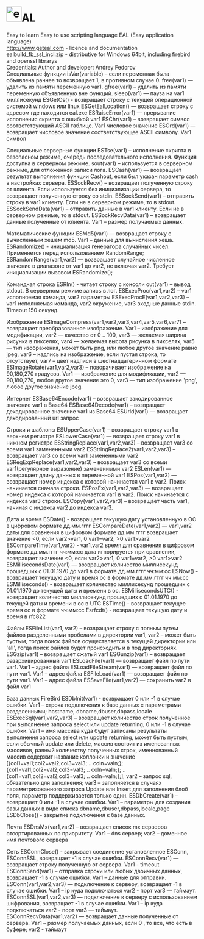 # <img style="max-height: 40px;" height="40px" src="http://geteal.com/img/ealbrand.png" alt="ealbrand"><span class="span_brand">AL</span>
Easy to learn Easy to use scripting language EAL (Easy application language)<br>
http://www.geteal.com - licence and documentation<br>
ealbuild_fb_ssl_incl.zip - distributive for Windows 64bit, including firebird and openssl librarys<br>
Credentials:
Author and developer: Andrey Fedorov
<br>
Специальные функции
isVar(variable) – если переменная была объявлена раннее то возвращает 1, в противном случае 0.
free(var1) — удалить из памяти переменную var1.
gfree(var1) – удалить из памяти переменную объявленную вне функций.
sleep(var1) — пауза на var1 миллисекунд
ESGetOs() - возвращает строку с текущей операционной системой windows или linux
ESGetEalLocation() — возвращает строку с адресом где находится eal.exe
ESRaiseError(var1) — прерывание исполнения скрипта с ошибкой var1 
ESChr(var1) – возвращает символ соответствующий ASCII таблице. Var1 числовое значение
ESOrd(var1) — возвращает числовое значение соответствующее ASCII символу. Var1 символ

Специальные серверные функции
ESTse(var1) – исполнение скрипта в безопасном режиме, очередь последовательного исполнения. Функция доступна в серверном режиме.
sout(var1) – используется в серверном режиме, для отложенной записи лога.
ESCash(var1) — возвращает результат выполнения функции Cashout, если был указан параметр cash в настройках сервера.
ESSockRecv() – возвращает полученную строку от клиента. Если используется без инициализации сервера, то возвращает полученную строку со stdin. 
ESSockSend(var1) – отправить строку в var1 клиенту. Если не в серверном режиме, то в stdout.
ESSockSendData(var1) – отправить данные в var1 клиенту. Если не в серверном режиме, то в stdout.
ESSockRecvData(var1) – возвращает данные полученные от клиента. Var1 – размер получаемых данных.

Математические функции
ESMd5(var1) — возвращает строку с вычисленным хешем md5. Var1 – данные для вычисления хеша.
ESRandomize() - инициализация генератора случайных чисел. Применяется перед использованием RandomRange; 
ESRandomRange(var1,var2) — возвращает случайное численное значение в диапазоне от var1 до var2, не включая var2. Требует инициализации вызовом ESRandomize();

Командная строка
ESRln() - читает строку с консоли
out(var1) – вывод stdout. В серверном режиме запись в лог.
ESExecProc(var1,var2) – var1 исполняемая команда, var2 параметры
ESExecProcE(var1,var2,var3) – var1 исполняемая команда, var2 окружение, var3 входные данные stdin. Timeout 150 секунд.

Изображение 
ESImageCompress(var1,var2,var3,var4,var5,var6,var7) – возвращает преобразованное изображение. Var1 – изображение для модификации, var2 — качество от 0 .. 100, var3 — желаемая ширина рисунка в пикселях, var4 — желаемая высота рисунка в пикселях, var5 — тип изображения, может быть png, или любое другое значение равно jpeg, var6 – надпись на изображение, если пустая строка, то отсутствует, var7 – цвет надписи в шестнадцатеричном формате
ESImageRotate(var1,var2,var3) – поворачивает изображение на 90,180,270 градусов. Var1 — изображение для модификации, var2 — 90,180,270, любое другое значение это 0, var3 — тип изображение 'png', любое другое значение jpeg.

Интернет
ESBase64Encode(var1) – возвращает закодированное значение var1 в Base64
ESBase64Decode(var1) – возвращает декодированное значение var1 из Base64
ESUrld(var1) — возвращает декодированный url запрос

Строки и шаблоны
ESUpperCase(var1) – возвращает строку var1 в верхнем регистре
ESLowerCase(var1) — возвращает строку var1 в нижнем регистре
ESStringReplace(var1,var2,var3) – возвращает var3 со всеми var1 замененными var2
ESStringReplace2(var1,var2,var3) – возвращает var3 со всеми var1 замененными var2
ESRegExpReplace(var1,var2,var3) – возвращает var3 со всеми var1(регулярное выражение) замененными var2
ESLen(var1) — возвращает длину данных в переменной var1
ESPos(var1,var2) — возвращает номер индекса с которой начинается var1 в var2. Поиск начинается сначала строки.
ESPosEx(var1,var2,var3) — возвращает номер индекса с которой начинается var1 в var2. Поиск начинается с индекса var3 строки.
ESCopy(var1,var2,var3) – возвращает часть var1, начиная с индекса var2 до индекса var3.

Дата и время
ESDate() - возвращает текущую дату установленную в ОС в цифровом формате дд.мм.гггг 
ESCompareDate(var1,var2) — var1,var2 даты для сравнения в цифровом формате дд.мм.гггг возвращает значение <0, если var2>var1, 0 var1=var2, >0 var1>var2
ESCompareTime(var1,var2) - var1,var2 время для сравнения в цифровом формате дд.мм.гггг чч:мм:сс дата игнорируется при сравнении, возвращает значение <0, если var2>var1, 0 var1=var2, >0 var1>var2
ESMillisecondsDate(var1) — возвращает количество миллисекунд прошедших с 01.01.1970 до var1 в формате дд.мм.гггг чч:мм:сс
ESNow() - возвращает текущую дату и время ос в формате дд.мм.гггг чч:мм:сс
ESMilliseconds() - возвращает количество миллисекунд прошедших с 01.01.1970 до текущей даты и времени в ос. 
ESMillisecondsUTC() -  возвращает количество миллисекунд прошедших с 01.01.1970 до текущей даты и времени в ос в UTC
ESTime() - возвращает текущее время ос в формате чч:мм:сс 
Esrfcdt() - возвращает текущую дату и время в rfc822

Файлы
ESFileList(var1, var2) – возвращает строку c полным путем файлов разделенными пробелами в директории var1, var2 – может быть пустым, тогда поиск файлов осуществляется в текущей директории или 'all', тогда поиск файлов будет происходить и в под директориях.  
ESGzip(var1) – возвращает сжатый var1
ESGunzip(var1) – возвращает разархивированный var1
ESLoadFile(var1) — возвращает файл по пути var1. Var1 – адрес файла 
ESLoadFileStream(var1) — возвращает файл по пути var1. Var1 – адрес файла 
ESFileLoad(var1)  — возвращает файл по пути var1. Var1 – адрес файла 
ESSaveFile(var1,var2) — сохранить var2 в файл var1

База данных FireBird
ESDbInit(var1) - возвращает 0 или -1 в случае ошибки. Var1 – строка подключения к базе данных с параметрами разделенными; hostname, dbname,dbuser,dbpass,locale
ESExecSql(var1,var2,var3) – возвращает количество строк полученное при выполнение запроса select или update returning, 0 или -1 в случае ошибки. Var1 – имя массива куда будут записаны результаты выполнения запроса select или update returning, может быть пустым, если обычный update или delete, массив состоит из именованных массивов, равный количеству полученных строк, именнованный массив содержит название коллонки и значение [{col1=val1;col2=val2;col3=val3; .. coln=valn;};{col1=val1;col2=val2;col3=val3; .. coln=valn;}; .. {col1=val1;col2=val2;col3=val3; .. coln=valn;};]; var2 – запрос sql, обязательно для заполнения; var3 – заполняется в случаях параметризованного запроса Update или Insert для заполнения блоб поля, параметр поддерживается только один. 
ESDbCreate(var1) – возвращает 0 или -1 в случае ошибки. Var1 – параметры для создания базы данных в виде списка dbname,dbuser,dbpass,locale,page  
ESDbClose() - закрытие подключения к базе данных.

Почта
ESDnsMx(var1,var2) – возвращает список mx серверов отсортированных по приоритету. Var1 – dns сервер; var2 – доменное имя почтового сервера

Сеть
ESConnClose() - закрывает соединение установленное ESConn, ESConnSSL, возвращает -1 в случае ошибки. 
ESConnRecv(var1) — возвращает строку полученную от сервера. Var1 - timeout
ESConnSend(var1) – отправка строки или любых двоичных данных, возвращает -1 в случае ошибки. Var1 – данные для отправки.
ESConn(var1,var2,var3) — подключение к серверу, возвращает -1 в случае ошибки. Var1 – ip куда подключаться var2 - порт var3 — таймаут. 
ESConnSSL(var1,var2,var3)  — подключение к серверу с использованием шифрования, возвращает -1 в случае ошибки. Var1 – ip куда подключаться var2 - порт var3 — таймаут.  
ESConnRecvData(var1,var2) — возвращает данные полученные от сервера. Var1 – размер получаемых данных, если 0 , то все, что есть в буфере; var2 - таймаут


